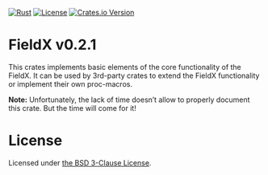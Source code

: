 <!-- markdownlint-disable-next-line MD041 -->
[![Rust](https://github.com/vrurg/fieldx/actions/workflows/fieldx.yml/badge.svg?branch=v0.2)](https://github.com/vrurg/fieldx/actions/workflows/fieldx.yml)
[![License](https://img.shields.io/github/license/vrurg/fieldx)](https://github.com/vrurg/fieldx/blob/main/LICENSE)
[![Crates.io Version](https://img.shields.io/crates/v/fieldx)](https://crates.io/crates/fieldx)

# FieldX v0.2.1

This crates implements basic elements of the core functionality of the FieldX. It can be used by 3rd-party crates
to extend the FieldX functionality or implement their own proc-macros.

**Note:** Unfortunately, the lack of time doesn’t allow to properly document this crate. But the time will come for it!


# License

Licensed under [the BSD 3-Clause License](/LICENSE).
